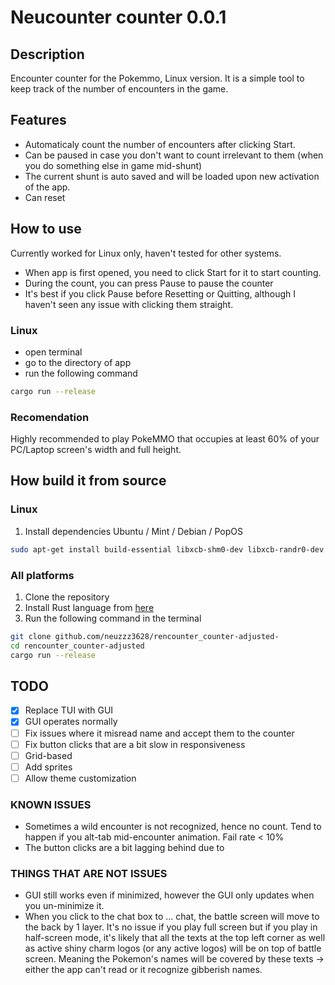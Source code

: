# Neucounter counter 0.0.1

## Description
Encounter counter for the Pokemmo, Linux version.
It is a simple tool to keep track of the number of encounters in the game.

## Features
- Automaticaly count the number of encounters after clicking Start.
- Can be paused in case you don't want to count irrelevant to them (when you do something else in game mid-shunt)
- The current shunt is auto saved and will be loaded upon new activation of the app.
- Can reset


## How to use
Currently worked for Linux only, haven't tested for other systems.
- When app is first opened, you need to click Start for it to start counting.
- During the count, you can press Pause to pause the counter
- It's best if you click Pause before Resetting or Quitting, although I haven't seen any issue with clicking them straight.

### Linux
- open terminal
- go to the directory of app
- run the following command
```bash
cargo run --release
```

### Recomendation
Highly recommended to play PokeMMO that occupies at least 60% of your PC/Laptop screen's width and full height.

## How build it from source 

### Linux
1. Install dependencies
Ubuntu / Mint / Debian / PopOS
```bash
sudo apt-get install build-essential libxcb-shm0-dev libxcb-randr0-dev xcb git libxcb1 libxrandr2 libdbus-1-3
```

### All platforms
1. Clone the repository
2. Install Rust language from [here](https://www.rust-lang.org/tools/install) 
3. Run the following command in the terminal
```bash
git clone github.com/neuzzz3628/rencounter_counter-adjusted-
cd rencounter_counter-adjusted
cargo run --release
```

## TODO
- [x] Replace TUI with GUI
- [x] GUI operates normally
- [ ] Fix issues where it misread name and accept them to the counter
- [ ] Fix button clicks that are a bit slow in responsiveness
- [ ] Grid-based
- [ ] Add sprites
- [ ] Allow theme customization

### KNOWN ISSUES
- Sometimes a wild encounter is not recognized, hence no count. Tend to happen if you alt-tab mid-encounter animation. Fail rate < 10%
- The button clicks are a bit lagging behind due to 

### THINGS THAT ARE NOT ISSUES
- GUI still works even if minimized, however the GUI only updates when you un-minimize it.
- When you click to the chat box to ... chat, the battle screen will move to the back by 1 layer. It's no issue if you play full screen but if you play in half-screen mode, it's likely that all the texts at the top left corner as well as active shiny charm logos (or any active logos) will be on top of battle screen. Meaning the Pokemon's names will be covered by these texts -> either the app can't read or it recognize gibberish names.